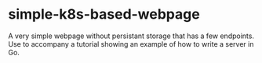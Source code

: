 # simple-k8s-based-webpage
A very simple webpage without persistant storage that has a few endpoints. Use to accompany a tutorial showing an example of how to write a server in Go.
